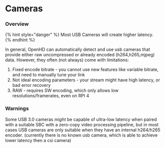 # Cameras

### Overview

{% hint style="danger" %}
Most USB Cameras will create higher latency.
{% endhint %}


In general, OpenHD can automatically detect and use usb cameras that provide either raw uncompressed or 
already encoded (h264,h265,mjpeg) data.
However, they often (not always) come with limitations:

1) Fixed encode bitrate - you cannot use new features like variable bitrate, and need to manually tune your link
2) Not ideal encoding parameters - your stream might have high latency, or bad error recovery
3) RAW - requires SW encoding, which only allows low resolutions/framerates, even on RPI 4

### Warnings

Some USB 3.0 cameras _might_ be capable of ultra-low latency when paired with a suitable SBC with a zero-copy video processing pipeline, but in most cases USB cameras are only suitable when they have an internal h264/h265 encoder. (currently there is no known usb camera, which is able to achieve lower latency then a csi camera)